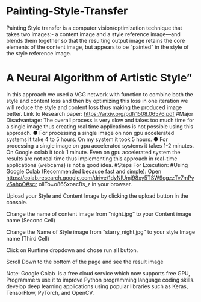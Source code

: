 # Painting-Style-Transfer
 Painting Style transfer is a computer vision/optimization technique that takes two images:- a content image and a style reference image—and blends them together so that the resulting output image retains the core elements of the content image, but appears to be “painted” in the style of the style reference image.
# A Neural Algorithm of Artistic Style”
 In this approach we used a VGG network with function to combine both the style and content loss and then by optimizing this loss in one iteration we will reduce the style and content loss thus making the produced image better.
Link to Research paper: ​https://arxiv.org/pdf/1508.06576.pdf
#Major Disadvantage:
 The overall process is very slow and takes too much time for a single image thus creating real time applications is not possible using this approach. ● For processing a single image on non gpu accelerated systems it take 4 to 5 hours. On my system it took 5 hours. ● For processing a single image on gpu accelerated systems it takes 1-2 minutes. On Google colab it took 1 minute. Even on gpu accelerated system the results are not real time thus implementing this approach in real-time applications (webcams) is not a good idea.
 #Steps For Execution:
 #Using Google Colab (Recommended because fast and simple):
  Open https://colab.research.google.com/drive/1dyNIUmj98xy5TSW9cgzzTv7mPyvSahpO#scr ollTo=o86SxoacBs_z​ in your browser.

Upload your Style and Content Image by clicking the upload button in the console.

Change the name of content image from “night.jpg” to your Content image name (Second Cell)

Change the Name of Style image from “starry_night.jpg” to your style Image name (Third Cell)

Click on Runtime dropdown and chose run all button.

Scroll Down to the bottom of the page and see the result image

Note: Google Colab ​ is a free cloud service which now supports free GPU, Programmers use it to improve Python programming language coding skills. develop deep learning applications using popular libraries such as Keras, TensorFlow, PyTorch, and OpenCV.
